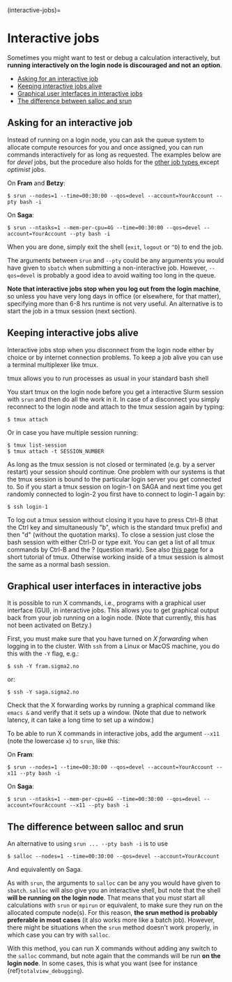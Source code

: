 (interactive-jobs)=

# Interactive jobs

Sometimes you might want to test or debug a calculation interactively,
but **running interactively on the login node is discouraged and not an
option**.

- [Asking for an interactive job](#asking-for-an-interactive-job)
- [Keeping interactive jobs alive](#keeping-interactive-jobs-alive)
- [Graphical user interfaces in interactive jobs](#graphical-user-interfaces-in-interactive-jobs)
- [The difference between salloc and srun](#the-difference-between-salloc-and-srun)


## Asking for an interactive job

Instead of running on a login node, you can ask the queue system to allocate
compute resources for you and once assigned, you can run commands
interactively for as long as requested.  The examples below are for _devel_
jobs, but the procedure also holds for the [other job types
](choosing_job_types.md) except _optimist_ jobs.

On **Fram** and **Betzy**:
```
$ srun --nodes=1 --time=00:30:00 --qos=devel --account=YourAccount --pty bash -i
```

On **Saga**:
```
$ srun --ntasks=1 --mem-per-cpu=4G --time=00:30:00 --qos=devel --account=YourAccount --pty bash -i
```

When you are done, simply exit the shell (`exit`, `logout` or `^D`) to
end the job.

The arguments between `srun` and `--pty` could be any arguments you
would have given to `sbatch` when submitting a non-interactive
job. However, `--qos=devel` is probably a good idea to avoid waiting
too long in the queue.

**Note that interactive jobs stop when you log out from the login
machine**, so unless you have very long days in office (or elsewhere,
for that matter), specifying more than 6-8 hrs runtime is not very
useful. An alternative is to start the job in a tmux session (next section).


## Keeping interactive jobs alive

Interactive jobs stop when you disconnect from the login node either by
choice or by internet connection problems. To keep a job alive you can
use a terminal multiplexer like tmux.

tmux allows you to run processes as usual in your standard bash shell

You start tmux on the login node before you get a interactive Slurm
session with `srun` and then do all the work in it. In case of a
disconnect you simply reconnect to the login node and attach to the tmux
session again by typing:
```
$ tmux attach
```
Or in case you have multiple session running:
```
$ tmux list-session
$ tmux attach -t SESSION_NUMBER
```

As long as the tmux session is not closed or terminated (e.g. by a
server restart) your session should continue. One problem with our
systems is that the tmux session is bound to the particular login server
you get connected to. So if you start a tmux session on login-1 on SAGA
and next time you get randomly connected to login-2 you first have to
connect to login-1 again by:
```
$ ssh login-1
```

To log out a tmux session without closing it you have to press Ctrl-B
(that the Ctrl key and simultaneously "b", which is the standard tmux
prefix) and then "d" (without the quotation marks). To close a session
just close the bash session with either Ctrl-D or type exit. You can get
a list of all tmux commands by Ctrl-B and the ? (question mark). See
also [this
page](https://www.hamvocke.com/blog/a-quick-and-easy-guide-to-tmux/) for
a short tutorial of tmux. Otherwise working inside of a tmux session is
almost the same as a normal bash session.


## Graphical user interfaces in interactive jobs

It is possible to run X commands, i.e., programs with a graphical user
interface (GUI), in interactive jobs. This allows you to get graphical output
back from your job running on a login node.  (Note that currently,
this has not been activated on Betzy.)

First, you must make sure that you have turned on *X forwarding* when logging
in to the cluster.  With `ssh` from a Linux or MacOS machine, you do this with
the `-Y` flag, e.g.:
```
$ ssh -Y fram.sigma2.no
```
or:
```
$ ssh -Y saga.sigma2.no
```

Check that the X forwarding works by running a graphical command like `emacs &`
and verify that it sets up a window.  (Note that due to network latency, it
can take a long time to set up a window.)

To be able to run X commands in interactive jobs, add the argument `--x11`
(note the lowercase `x`) to `srun`, like this:

On **Fram**:
```
$ srun --nodes=1 --time=00:30:00 --qos=devel --account=YourAccount --x11 --pty bash -i
```

On **Saga**:
```
$ srun --ntasks=1 --mem-per-cpu=4G --time=00:30:00 --qos=devel --account=YourAccount --x11 --pty bash -i
```


## The difference between salloc and srun

An alternative to using `srun ... --pty bash -i` is to use
```
$ salloc --nodes=1 --time=00:30:00 --qos=devel --account=YourAccount
```

And equivalently on Saga.

As with `srun`, the arguments to `salloc` can be any you would have
given to `sbatch`. `salloc` will also give you an interactive shell, but note
that the shell **will be running on the login node**.  That means that you
*must* start all calculations with `srun` or `mpirun` or equivalent, to make
sure they run on the allocated compute node(s).  For this reason, **the srun
method is probably preferable in most cases** (it also works more like a batch
job).  However, there might be situations when the `srun` method doesn't work
properly, in which case you can try with `salloc`.

With this method, you can run X commands without adding any switch to the
`salloc` command, but note again that the commands will be run **on the login
node**.  In some cases, this is what you want (see for instance
{ref}`totalview_debugging`).
